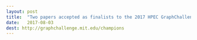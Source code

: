 ```yaml
---
layout: post
title:  "Two papers accepted as finalists to the 2017 HPEC GraphChallenge."
date:   2017-08-03
dest: http://graphchallenge.mit.edu/champions
---
```


